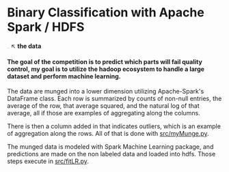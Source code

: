 # __Binary Classification with Apache Spark / HDFS__

[<img src="img/logo.png" style="width: 5px;"/>](https://www.kaggle.com/c/bosch-production-line-performance/data) ↖  __the data__

#### The goal of the competition is to predict which parts will fail quality control, my goal is to utilize the hadoop ecosystem to handle a large dataset and perform machine learning.

The data are munged into a lower dimension utilizing Apache-Spark's DataFrame class. Each row is summarized by counts of non-null entries, the average of the row, that average squared, and the natural log of that average, all if those are examples of aggregating along the columns.

There is then a column added in that indicates outliers, which is an example of aggregation along the rows. All of that is done with [src/myMunge.py](src/myMunge.py).

The munged data is modeled with Spark Machine Learning package, and predictions are made on the non labeled data and loaded into hdfs. Those steps execute in [src/fitLR.py](src/fitLR.py).
